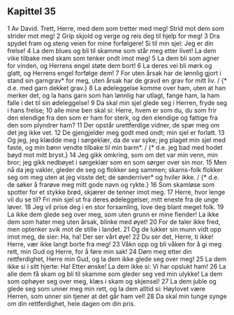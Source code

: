 ## Kapittel 35

1 Av David. Trett, Herre, med dem som tretter med meg! Strid mot dem som strider mot meg!
2 Grip skjold og verge og reis deg til hjelp for meg!
3 Dra spydet fram og steng veien for mine forfølgere! Si til min sjel: Jeg er din frelse!
4 La dem blues og bli til skamme som står meg etter livet! La dem vike tilbake med skam som tenker ondt imot meg!
5 La dem bli som agner for vinden, og Herrens engel støte dem bort!
6 La deres vei bli mørk og glatt, og Herrens engel forfølge dem!
7 For uten årsak har de lønnlig gjort i stand sin garngrav* for meg, uten årsak har de gravd en grav for mitt liv. / {* d.e. med garn dekket grav.}
8 La ødeleggelse komme over ham, uten at han merker det, og la hans garn som han lønnlig har utlagt, fange ham, la ham falle i det til sin ødeleggelse!
9 Da skal min sjel glede seg i Herren, fryde seg i hans frelse;
10 alle mine ben skal si: Herre, hvem er som du, du som frir den elendige fra den som er ham for sterk, og den elendige og fattige fra den som plyndrer ham?
11 Der opstår urettferdige vidner, de spør meg om det jeg ikke vet.
12 De gjengjelder meg godt med ondt; min sjel er forlatt.
13 Og jeg, jeg klædde meg i sørgeklær, da de var syke; jeg plaget min sjel med faste, og min bønn vendte tilbake til min barm*. / {* d.e. jeg bad med hodet bøyd mot mitt bryst.}
14 Jeg gikk omkring, som om det var min venn, min bror; jeg gikk nedbøyet i sørgeklær som en som sørger over sin mor.
15 Men nå da jeg vakler, gleder de seg og flokker seg sammen; skarns-folk flokker seg om meg uten at jeg visste det; de sønderriver* og hviler ikke. / {* d.e. de søker å frarøve meg mitt gode navn og rykte.}
16 Som skamløse som spotter for et stykke brød, skjærer de tenner imot meg.
17 Herre, hvor lenge vil du se til? Fri min sjel ut fra deres ødeleggelser, mitt eneste fra de unge løver.
18 Jeg vil prise deg i en stor forsamling, love deg blant meget folk.
19 La ikke dem glede seg over meg, som uten grunn er mine fiender! La ikke dem som hater meg uten årsak, blinke med øyet!
20 For de taler ikke fred, men optenker svik mot de stille i landet.
21 Og de lukker sin munn vidt opp imot meg, de sier: Ha, ha! Der ser vårt øye!
22 Du ser det, Herre, ti ikke! Herre, vær ikke langt borte fra meg!
23 Våkn opp og bli våken for å gi meg rett, min Gud og Herre, for å føre min sak!
24 Døm meg etter din rettferdighet, Herre min Gud, og la dem ikke glede seg over meg!
25 La dem ikke si i sitt hjerte: Ha! Etter ønske! La dem ikke si: Vi har opslukt ham!
26 La alle dem få skam og bli til skamme som gleder seg ved min ulykke! La dem som ophøyer seg over meg, klæs i skam og skjensel!
27 La dem juble og glede seg som unner meg min rett, og la dem alltid si: Høylovet være Herren, som unner sin tjener at det går ham vel!
28 Da skal min tunge synge om din rettferdighet, hele dagen om din pris.
